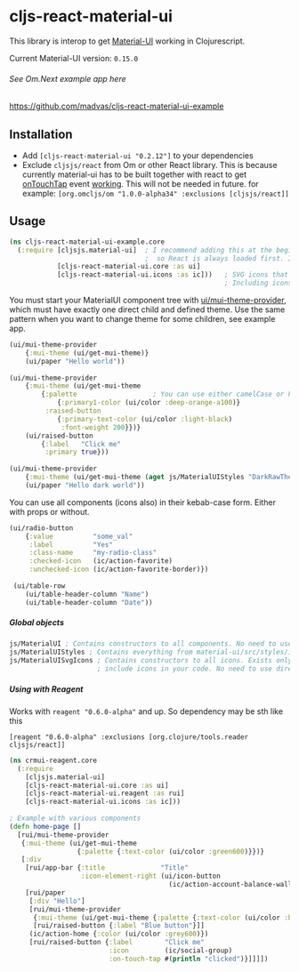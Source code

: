 # cljs-react-material-ui

This library is interop to get [Material-UI](http://www.material-ui.com/#/) working in Clojurescript.

Current Material-UI version: `0.15.0`

###### See Om.Next example app here 
https://github.com/madvas/cljs-react-material-ui-example

## Installation
- Add `[cljs-react-material-ui "0.2.12"]` to your dependencies
- Exclude `cljsjs/react` from Om or other React library.
This is because currently material-ui has to be built together with react to get [onTouchTap](http://www.material-ui.com/#/get-started/installation) event [working](http://stackoverflow.com/questions/29881439/react-tap-events-and-material-ui). This will not be needed in future.
for example: `[org.omcljs/om "1.0.0-alpha34" :exclusions [cljsjs/react]]`

## Usage

  ```clojure
  (ns cljs-react-material-ui-example.core
    (:require [cljsjs.material-ui]  ; I recommend adding this at the beginning of core file
                                    ;  so React is always loaded first. It's not always needed
              [cljs-react-material-ui.core :as ui]
              [cljs-react-material-ui.icons :as ic]))   ; SVG icons that comes with MaterialUI
                                                        ; Including icons is not required
  ```

You must start your MaterialUI component tree with [ui/mui-theme-provider](http://www.material-ui.com/v0.15.0-beta.2/#/customization/themes), which must have exactly one direct child and defined theme. Use the same pattern when you want to change theme for some children, see example app.
```clojure
(ui/mui-theme-provider
    {:mui-theme (ui/get-mui-theme)}
    (ui/paper "Hello world"))
    
(ui/mui-theme-provider 
    {:mui-theme (ui/get-mui-theme 
        {:palette                   ; You can use either camelCase or kebab-case
            {:primary1-color (ui/color :deep-orange-a100)} 
         :raised-button 
            {:primary-text-color (ui/color :light-black) 
             :font-weight 200}})}
    (ui/raised-button
        {:label   "Click me"
         :primary true}))
         
(ui/mui-theme-provider
    {:mui-theme (ui/get-mui-theme (aget js/MaterialUIStyles "DarkRawTheme"))}
    (ui/paper "Hello dark world"))
```

You can use all components (icons also) in their kebab-case form. Either with props or without.
```clojure
(ui/radio-button
    {:value          "some_val"
     :label          "Yes"
     :class-name     "my-radio-class"
     :checked-icon   (ic/action-favorite)
     :unchecked-icon (ic/action-favorite-border)})
     
 (ui/table-row
    (ui/table-header-column "Name")
    (ui/table-header-column "Date"))
```

##### Global objects
```clojure
js/MaterialUI ; Contains constructors to all components. No need to use directly.
js/MaterialUIStyles ; Contains everything from material-ui/src/styles/index.js
js/MaterialUISvgIcons ; Contains constructors to all icons. Exists only when you
                      ; include icons in your code. No need to use directly.
```

##### Using with Reagent
Works with `reagent "0.6.0-alpha"` and up. So dependency may be sth like this

`[reagent "0.6.0-alpha" :exclusions [org.clojure/tools.reader cljsjs/react]]`
```clojure
(ns crmui-reagent.core
  (:require
    [cljsjs.material-ui]
    [cljs-react-material-ui.core :as ui]
    [cljs-react-material-ui.reagent :as rui]
    [cljs-react-material-ui.icons :as ic]))
    
; Example with various components
(defn home-page []
  [rui/mui-theme-provider
   {:mui-theme (ui/get-mui-theme
                 {:palette {:text-color (ui/color :green600)}})}
   [:div
    [rui/app-bar {:title              "Title"
                  :icon-element-right (ui/icon-button
                                        (ic/action-account-balance-wallet))}]
    [rui/paper
     [:div "Hello"]
     [rui/mui-theme-provider
      {:mui-theme (ui/get-mui-theme {:palette {:text-color (ui/color :blue200)}})}
      [rui/raised-button {:label "Blue button"}]]
     (ic/action-home {:color (ui/color :grey600)})
     [rui/raised-button {:label        "Click me"
                         :icon         (ic/social-group)
                         :on-touch-tap #(println "clicked")}]]]])
    
```

